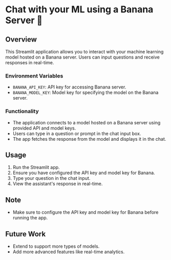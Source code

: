 # Chat with your ML using a Banana Server :banana:

## Overview
This Streamlit application allows you to interact with your machine learning model hosted on a Banana server. Users can input questions and receive responses in real-time.

### Environment Variables
- `BANANA_API_KEY`: API key for accessing Banana server.
- `BANANA_MODEL_KEY`: Model key for specifying the model on the Banana server.

### Functionality
- The application connects to a model hosted on a Banana server using provided API and model keys.
- Users can type in a question or prompt in the chat input box.
- The app fetches the response from the model and displays it in the chat.

## Usage
1. Run the Streamlit app.
2. Ensure you have configured the API key and model key for Banana.
3. Type your question in the chat input.
4. View the assistant's response in real-time.

## Note
- Make sure to configure the API key and model key for Banana before running the app.

## Future Work
- Extend to support more types of models.
- Add more advanced features like real-time analytics.

